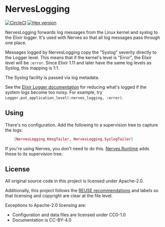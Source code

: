 # NervesLogging

[![CircleCI](https://circleci.com/gh/nerves-project/nerves_logging.svg?style=svg)](https://circleci.com/gh/nerves-project/nerves_logging)
[![Hex version](https://img.shields.io/hexpm/v/nerves_logging.svg "Hex version")](https://hex.pm/packages/nerves_logging)

NervesLogging forwards log messages from the Linux kernel and syslog to the
Elixir logger. It's used with Nerves so that all log messages pass through one
place.

Messages logged by NervesLogging copy the "Syslog" severity directly to the
Logger level. This means that if the kernel's level is "Error", the Elixir level
will be `:error`. Since Elixir 1.11 and later have the same log levels as
Syslog, this mapping is 1:1.

The Syslog facility is passed via log metadata.

See the [Elixir Logger documentation](https://hexdocs.pm/logger/Logger.html) for
reducing what's logged if the system logs become too noisy. For example, try
`Logger.put_application_level(:nerves_logging, :error)`.

## Using

There's no configuration. Add the following to a supervision tree to capture the
logs:

```elixir
    [NervesLogging.KmsgTailer, NervesLogging.SyslogTailer]
```

If you're using Nerves, you don't need to do this.
[Nerves.Runtime](https://github.com/nerves-project/nerves_runtime) adds these to
its supervision tree.

## License

All original source code in this project is licensed under Apache-2.0.

Additionally, this project follows the [REUSE recommendations](https://reuse.software)
and labels so that licensing and copyright are clear at the file level.

Exceptions to Apache-2.0 licensing are:

* Configuration and data files are licensed under CC0-1.0
* Documentation is CC-BY-4.0
